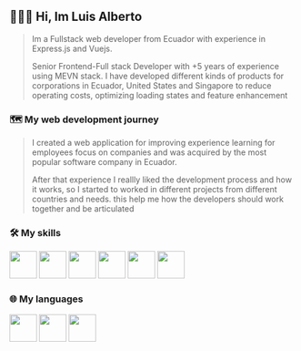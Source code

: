 ## 👨🏽‍💻 Hi, Im Luis Alberto
>Im a Fullstack web developer from Ecuador with experience in Express.js and Vuejs.
>
>Senior Frontend-Full stack Developer with +5 years of experience using MEVN stack. I have developed different kinds of products for corporations in Ecuador, United States and Singapore to reduce operating costs, optimizing loading states and feature enhancement

### 🗺 My web development journey
>I created a web application for improving experience learning for employees focus on companies and was acquired by the most popular software company in Ecuador.
>
>After that experience I reallly liked the development process and how it works, so I started to worked in different projects from different countries and needs.
>this help me how the developers should work together and be articulated


### 🛠 My skills
<img src="./icons/Firebase-Dark.svg" width="48">
<img src="./icons/Figma-Dark.svg" width="48">
<img src="./icons/ExpressJS-Dark.svg" width="48">
<img src="./icons/MongoDB.svg" width="48">
<img src="./icons/Netlify-Dark.svg" width="48">
<img src="./icons/VueJS-Dark.svg" width="48">

### 🌐 My languages
<img src="./icons/JavaScript.svg" width="48"> 
<img src="./icons/TypeScript.svg" width="48"> 
<img src="./icons/CSS.svg" width="48">
